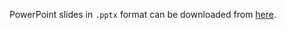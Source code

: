 PowerPoint slides in ```.pptx``` format can be downloaded from 
[here](https://drive.google.com/file/d/1HWf4WbKf3_Z_qK3hDa47dpUc3MYf6RI9/view?usp=sharing).
